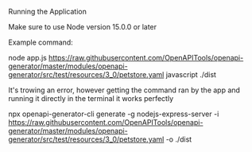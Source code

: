 Running the Application

Make sure to use Node version 15.0.0 or later

Example command:

node app.js https://raw.githubusercontent.com/OpenAPITools/openapi-generator/master/modules/openapi-generator/src/test/resources/3_0/petstore.yaml javascript ./dist

It's trowing an error, however getting the command ran by the app and running it directly in the terminal it works perfectly

npx openapi-generator-cli generate -g nodejs-express-server -i https://raw.githubusercontent.com/OpenAPITools/openapi-generator/master/modules/openapi-generator/src/test/resources/3_0/petstore.yaml -o ./dist